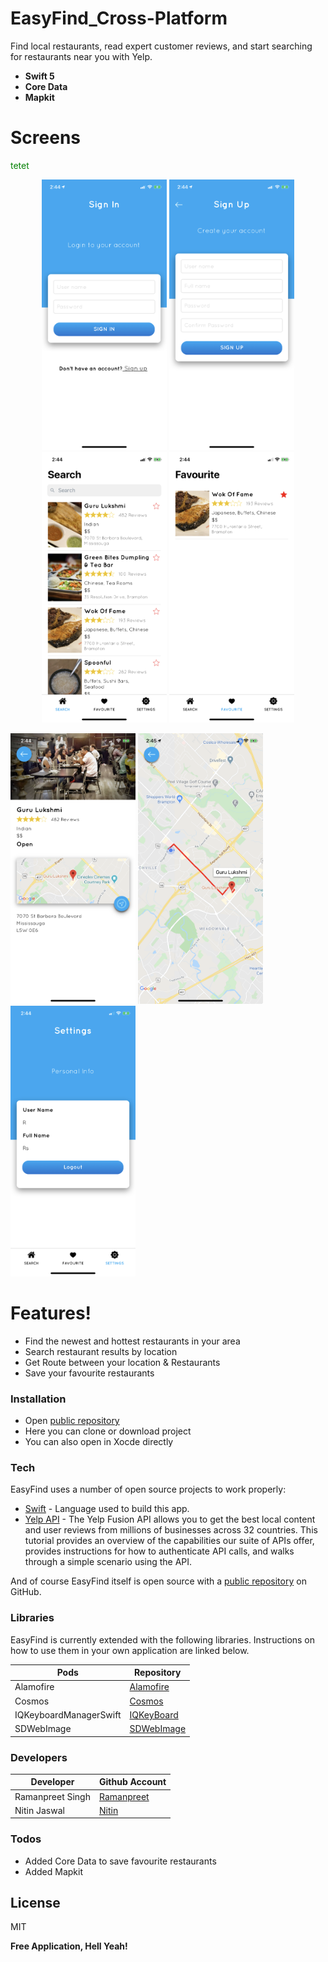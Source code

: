 # EasyFind_Cross-Platform

Find local restaurants, read expert customer reviews, and start searching for restaurants near you with Yelp.
  - **Swift 5**
  - **Core Data**
  - **Mapkit**
  # Screens
 
 <span style="color: green">  tetet </span>
<p align="center">
  <img src="Images/login.png" width= 200>   <img src="Images/signup.png" width= 200>    <img src="Images/search.png" width= 200>    <img src="Images/fav.png" width= 200>
 </p>
  <img src="Images/detail.png" width= 200> <img src="Images/map.png" width= 200>   <img src="Images/settings.png" width= 200>


  #  Features!

  - Find the newest and hottest restaurants in your area
  - Search restaurant results by location
  - Get Route between your location & Restaurants
  - Save your favourite restaurants
  
### Installation

 - Open  [public repository][git]
 - Here you can clone or download project
 - You can also open in Xocde directly

  ### Tech

EasyFind uses a number of open source projects to work properly:

* [Swift] - Language used to build this app. 
* [Yelp API] - The Yelp Fusion API allows you to get the best local content and user reviews from millions of businesses across 32 countries. This tutorial provides an overview of the capabilities our suite of APIs offer, provides instructions for how to authenticate API calls, and walks through a simple scenario using the API.

And of course EasyFind itself is open source with a [public repository][git]
 on GitHub.

### Libraries

EasyFind is currently extended with the following libraries. Instructions on how to use them in your own application are linked below.

| Pods | Repository |
| ------ | ------ |
| Alamofire | [Alamofire] |
| Cosmos | [Cosmos] |
| IQKeyboardManagerSwift | [IQKeyBoard] |
| SDWebImage | [SDWebImage] |

### Developers

| Developer | Github Account |
| ------ | ------ |
| Ramanpreet Singh | [Ramanpreet] |
| Nitin Jaswal | [Nitin] |

### Todos

 - Added Core Data to save favourite restaurants
 - Added Mapkit
 
License
----

MIT


**Free Application, Hell Yeah!**

[//]: # (These are reference links used in the body of this note and get stripped out when the markdown processor does its job. There is no need to format nicely because it shouldn't be seen. Thanks SO - http://stackoverflow.com/questions/4823468/store-comments-in-markdown-syntax)

   [git]: <https://github.com/RamaniOS/EasyFind.git>
   [swift]: <https://developer.apple.com/documentation/swift>
   [yelp API]: <https://www.yelp.com/developers/v3/manage_app>
   [alamofire]: <https://github.com/Alamofire/Alamofire>
   [cosmos]: <https://github.com/evgenyneu/Cosmos>
   [SDWebImage]: <https://github.com/SDWebImage/SDWebImage>
   [IQKeyboard]: <https://github.com/hackiftekhar/IQKeyboardManager/tree/master/IQKeyboardManagerSwift>
   [ramanpreet]: <https://github.com/RamaniOS>
   [nitin]: <https://github.com/nathanjaswal>
   
   
   

